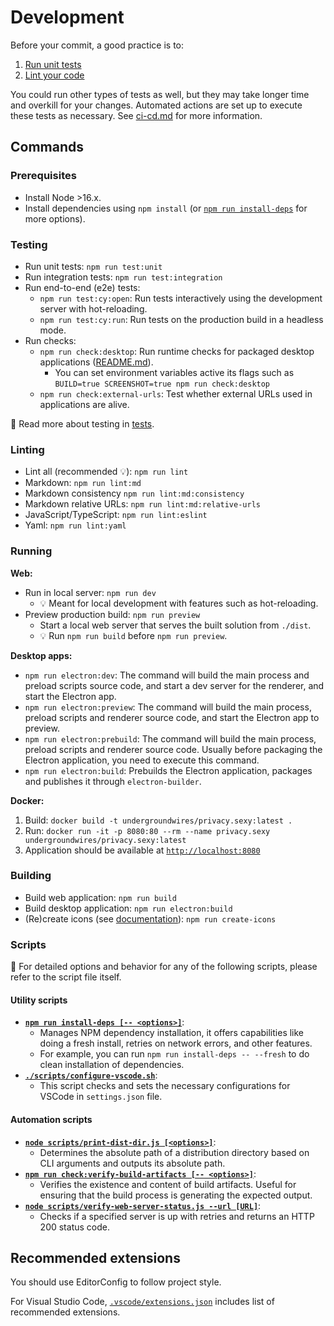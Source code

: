 # Development

Before your commit, a good practice is to:

1. [Run unit tests](#testing)
2. [Lint your code](#linting)

You could run other types of tests as well, but they may take longer time and overkill for your changes.
Automated actions are set up to execute these tests as necessary.
See [ci-cd.md](./ci-cd.md) for more information.

## Commands

### Prerequisites

- Install Node >16.x.
- Install dependencies using `npm install` (or [`npm run install-deps`](#utility-scripts) for more options).

### Testing

- Run unit tests: `npm run test:unit`
- Run integration tests: `npm run test:integration`
- Run end-to-end (e2e) tests:
  - `npm run test:cy:open`: Run tests interactively using the development server with hot-reloading.
  - `npm run test:cy:run`: Run tests on the production build in a headless mode.
- Run checks:
  - `npm run check:desktop`: Run runtime checks for packaged desktop applications ([README.md](./../tests/checks/desktop-runtime-errors/check-desktop-runtime-errors/README.md)).
    - You can set environment variables active its flags such as `BUILD=true SCREENSHOT=true npm run check:desktop`
  - `npm run check:external-urls`: Test whether external URLs used in applications are alive.

📖 Read more about testing in [tests](./tests.md).

### Linting

- Lint all (recommended 💡): `npm run lint`
- Markdown: `npm run lint:md`
- Markdown consistency `npm run lint:md:consistency`
- Markdown relative URLs: `npm run lint:md:relative-urls`
- JavaScript/TypeScript: `npm run lint:eslint`
- Yaml: `npm run lint:yaml`

### Running

**Web:**

- Run in local server: `npm run dev`
  - 💡 Meant for local development with features such as hot-reloading.
- Preview production build: `npm run preview`
  - Start a local web server that serves the built solution from `./dist`.
  - 💡 Run `npm run build` before `npm run preview`.

**Desktop apps:**

- `npm run electron:dev`: The command will build the main process and preload scripts source code, and start a dev server for the renderer, and start the Electron app.
- `npm run electron:preview`: The command will build the main process, preload scripts and renderer source code, and start the Electron app to preview.
- `npm run electron:prebuild`: The command will build the main process, preload scripts and renderer source code. Usually before packaging the Electron application, you need to execute this command.
- `npm run electron:build`: Prebuilds the Electron application, packages and publishes it through `electron-builder`.

**Docker:**

1. Build: `docker build -t undergroundwires/privacy.sexy:latest .`
2. Run: `docker run -it -p 8080:80 --rm --name privacy.sexy undergroundwires/privacy.sexy:latest`
3. Application should be available at [`http://localhost:8080`](http://localhost:8080)

### Building

- Build web application: `npm run build`
- Build desktop application: `npm run electron:build`
- (Re)create icons (see [documentation](../img/README.md)): `npm run create-icons`

### Scripts

📖 For detailed options and behavior for any of the following scripts, please refer to the script file itself.

#### Utility scripts

- [**`npm run install-deps [-- <options>]`**](../scripts/npm-install.js):
  - Manages NPM dependency installation, it offers capabilities like doing a fresh install, retries on network errors, and other features.
  - For example, you can run `npm run install-deps -- --fresh` to do clean installation of dependencies.
- [**`./scripts/configure-vscode.sh`**](../scripts/configure-vscode.sh):
  - This script checks and sets the necessary configurations for VSCode in `settings.json` file.

#### Automation scripts

- [**`node scripts/print-dist-dir.js [<options>]`**](../scripts/print-dist-dir.js):
  - Determines the absolute path of a distribution directory based on CLI arguments and outputs its absolute path.
- [**`npm run check:verify-build-artifacts [-- <options>]`**](../scripts/verify-build-artifacts.js):
  - Verifies the existence and content of build artifacts. Useful for ensuring that the build process is generating the expected output.
- [**`node scripts/verify-web-server-status.js --url [URL]`**](../scripts/verify-web-server-status.js):
  - Checks if a specified server is up with retries and returns an HTTP 200 status code.

## Recommended extensions

You should use EditorConfig to follow project style.

For Visual Studio Code, [`.vscode/extensions.json`](./../.vscode/extensions.json) includes list of recommended extensions.
